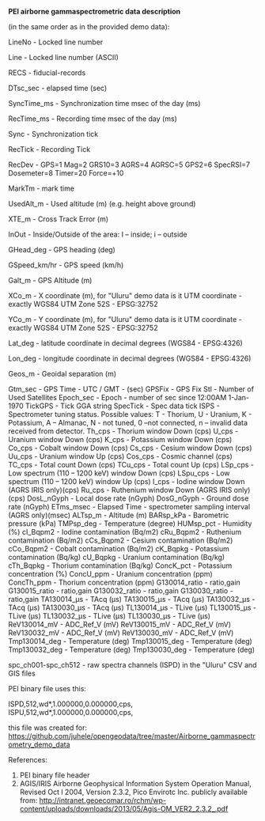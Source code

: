 **PEI airborne gammaspectrometric data description**

(in the same order as in the provided demo data):


LineNo - Locked line number

Line - Locked line number (ASCII)

RECS - fiducial-records

DTsc_sec - elapsed time (sec)

SyncTime_ms - Synchronization time msec of the day (ms)

RecTime_ms - Recording time msec of the day (ms)

Sync - Synchronization tick

RecTick - Recording Tick

RecDev - GPS=1 Mag=2 GRS10=3 AGRS=4 AGRSC=5 GPS2=6 SpecRSI=7 Dosemeter=8 Timer=20 Force=+10

MarkTm - mark time

UsedAlt_m - Used altitude (m) (e.g. height above ground)

XTE_m - Cross Track Error (m)

InOut - Inside/Outside of the area: I – inside; i – outside

GHead_deg - GPS heading (deg)

GSpeed_km/hr - GPS speed (km/h)

Galt_m - GPS Altitude (m)

XCo_m - X coordinate (m), for "Uluru" demo data is it UTM coordinate - exactly WGS84 UTM Zone 52S - EPSG:32752

YCo_m - Y coordinate (m), for "Uluru" demo data is it UTM coordinate - exactly WGS84 UTM Zone 52S - EPSG:32752

Lat_deg - latitude coordinate in decimal degrees (WGS84 - EPSG:4326)

Lon_deg - longitude coordinate in decimal degrees (WGS84 - EPSG:4326)

Geos_m  - Geoidal separation (m)

Gtm_sec - GPS Time - UTC / GMT - (sec)
GPSFix - GPS Fix
Stl - Number of Used Satellites
Epoch_sec - Epoch - number of sec since 12:00AM 1-Jan-1970 
TickGPS - Tick GGA string
SpecTick - Spec data tick
ISPS - Spectrometer tuning status. Possible values: T - Thorium, U - Uranium, K - Potassium, A – Almanac, N - not tuned, 0 –not connected, n – invalid data received from detector. 
Th_cps - Thorium window Down (cps)
U_cps - Uranium window Down (cps)
K_cps - Potassium window Down (cps)
Co_cps - Cobalt window Down (cps)
Cs_cps - Cesium window Down (cps)
Uu_cps - Uranium window Up (cps)
Cos_cps - Cosmic channel (cps)
TC_cps - Total count Down (cps)
TCu_cps - Total count Up (cps)
LSp_cps - Low spectrum (110 – 1200 keV) window Down (cps)
LSpu_cps - Low spectrum (110 – 1200 keV) window  Up (cps)
I_cps - Iodine window Down (AGRS IRIS only)(cps)
Ru_cps - Ruthenium window Down (AGRS IRIS only)(cps)
DosL_nGyph - Local dose rate (nGyph)
DosG_nGyph - Ground dose rate (nGyph)
ETms_msec - Elapsed Time - spectrometer sampling interval (AGRS only)(msec)
ALTsp_m - Altitude (m)
BARsp_kPa - Barometric pressure (kPa) 
TMPsp_deg - Temperature (degree)
HUMsp_pct - Humidity (%)
cI_Bqpm2 - Iodine contamination (Bq/m2)
cRu_Bqpm2 - Ruthenium contamination (Bq/m2)
cCs_Bqpm2 - Cesium contamination (Bq/m2)
cCo_Bqpm2 - Cobalt contamination (Bq/m2)
cK_Bqpkg - Potassium contamination (Bq/kg)
cU_Bqpkg - Uranium contamination (Bq/kg)
cTh_Bqpkg - Thorium contamination (Bq/kg)
ConcK_pct - Potassium concentration (%)
ConcU_ppm - Uranium concentration (ppm)
ConcTh_ppm - Thorium concentration (ppm)
G130014_ratio - ratio,gain
G130015_ratio - ratio,gain
G130032_ratio - ratio,gain
G130030_ratio - ratio,gain
TA130014_µs - TAcq (µs)
TA130015_µs - TAcq (µs)
TA130032_µs - TAcq (µs)
TA130030_µs - TAcq (µs)
TL130014_µs - TLive (µs)
TL130015_µs - TLive (µs)
TL130032_µs - TLive (µs)
TL130030_µs - TLive (µs)
ReV130014_mV - ADC_Ref_V (mV)
ReV130015_mV - ADC_Ref_V (mV)
ReV130032_mV - ADC_Ref_V (mV)
ReV130030_mV - ADC_Ref_V (mV)
Tmp130014_deg - Temperature (deg)
Tmp130015_deg - Temperature (deg)
Tmp130032_deg - Temperature (deg)
Tmp130030_deg - Temperature (deg)

spc_ch001-spc_ch512 - raw spectra channels (ISPD) in the "Uluru" CSV and GIS files

PEI binary file uses this:

ISPD,512,wd*,1.000000,0.000000,cps,
ISPU,512,wd*,1.000000,0.000000,cps,

this file was created for:
https://github.com/juhele/opengeodata/tree/master/Airborne_gammaspectrometry_demo_data

References:
1) PEI binary file header
2) AGIS/IRIS Airborne Geophysical Information System Operation Manual, Revised Oct l 2004, Version 2.3.2, Pico Envirotc Inc. 
publicly available from: http://intranet.geoecomar.ro/rchm/wp-content/uploads/downloads/2013/05/Agis-OM_VER2_2.3.2_.pdf
